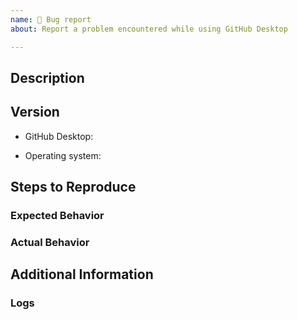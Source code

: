 ```yaml
---
name: 🐛 Bug report
about: Report a problem encountered while using GitHub Desktop

---
```


<!--
First and foremost, we’d like to thank you for taking the time to contribute to our project. Before submitting your issue, please follow these steps:

1. Familiarize yourself with our contributing guide:
	* https://github.com/desktop/desktop/blob/master/.github/CONTRIBUTING.md#contributing-to-github-desktop
2. Check if your issue (and sometimes workaround) is in the known-issues doc:
	* https://github.com/desktop/desktop/blob/master/docs/known-issues.md
3. Make sure your issue isn’t a duplicate of another issue
4. If you have made it to this step, go ahead and fill out the template below
-->

## Description
<!--
Provide a detailed description of the behavior you're seeing or the behavior you'd like to see **below** this comment.
-->


## Version
<!--
Place the version of GitHub Desktop you have installed **below** this comment. This is displayed under the 'About GitHub Desktop' menu item. If you are running from source, include the commit by running `git rev-parse HEAD` from the local repository.
-->
* GitHub Desktop:
<!--
Place the version of your operating system **below** this comment. The operating system you are running on may also help with reproducing the issue. If you are on macOS, launch 'About This Mac' and write down the OS version listed. If you are on Windows, open 'Command Prompt' and attach the output of this command: 'cmd /c ver'
-->
* Operating system:


## Steps to Reproduce
<!--
List the steps to reproduce your issue **below** this comment
ex,
1. `step 1`
2. `step 2`
3. `and so on…`
-->

### Expected Behavior
<!-- What you expected to happen -->

### Actual Behavior
<!-- What actually happens -->


## Additional Information
<!--
Place any additional information, configuration, or data that might be necessary to reproduce the issue **below** this comment.

If you have screen shots or gifs that demonstrate the issue, please include them.

If the issue involves a specific public repository, including the information about it will make it easier to recreate the issue.

If you are dealing with a performance issue or regression, attaching a Timeline profile of the task will help the developers understand the runtime behavior of the application on your machine.
https://github.com/desktop/desktop/blob/master/docs/contributing/timeline-profile.md
-->

### Logs
<!--
Attach your log file (You can simply drag your file here to insert it) to this issue. Please make sure the generated link to your log file is **below** this comment section otherwise it will not appear when you submit your issue.

macOS logs location: `~/Library/Application Support/GitHub Desktop/logs/*.desktop.production.log`
Windows logs location: `%APPDATA%\GitHub Desktop\logs\*.desktop.production.log`

The log files are organized by date, so see if anything was generated for today's date.
-->
